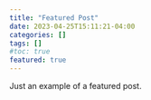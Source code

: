 ```yaml
---
title: "Featured Post"
date: 2023-04-25T15:11:21-04:00
categories: []
tags: []
#toc: true
featured: true
---
```


Just an example of a featured post.

